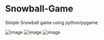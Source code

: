 # Snowball-Game
Simple Snowball game using python/pygame.

![image](https://user-images.githubusercontent.com/93609912/187529380-bf2185fb-31c6-4c14-8747-7e7c87d30421.png)
![image](https://user-images.githubusercontent.com/93609912/187529490-54264d32-ca7f-40f5-93d4-b1646b8e556b.png)
![image](https://user-images.githubusercontent.com/93609912/187529512-a2672ea6-8b14-40a2-8773-ae206ec066cc.png)
